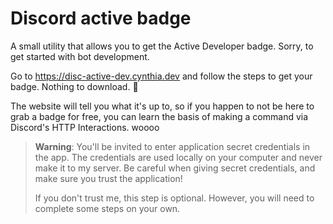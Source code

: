 # Discord active badge
A small utility that allows you to get the Active Developer badge. Sorry, to get started with bot development.

Go to https://disc-active-dev.cynthia.dev and follow the steps to get your badge. Nothing to download. :tada:

The website will tell you what it's up to, so if you happen to not be here to grab a badge for free, you can learn the
basis of making a command via Discord's HTTP Interactions. woooo

> **Warning**: You'll be invited to enter application secret credentials in the app. The credentials are used locally
> on your computer and never make it to my server. Be careful when giving secret credentials, and make sure you
> trust the application!
>
> If you don't trust me, this step is optional. However, you will need to complete some steps on your own.
